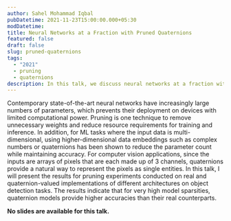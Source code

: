 ```yaml
---
author: Sahel Mohammad Iqbal
pubDatetime: 2021-11-23T15:00:00.000+05:30
modDatetime:
title: Neural Networks at a Fraction with Pruned Quaternions
featured: false
draft: false
slug: pruned-quaternions
tags:
  - "2021"
  - pruning
  - quaternions
description: In this talk, we discuss neural networks at a fraction with pruned quaternions.
---
```


Contemporary state-of-the-art neural networks have increasingly large numbers of parameters, which prevents their deployment on devices with limited computational power. Pruning is one technique to remove unnecessary weights and reduce resource requirements for training and inference. In addition, for ML tasks where the input data is multi-dimensional, using higher-dimensional data embeddings such as complex numbers or quaternions has been shown to reduce the parameter count while maintaining accuracy. For computer vision applications, since the inputs are arrays of pixels that are each made up of 3 channels, quaternions provide a natural way to represent the pixels as single entities. In this talk, I will present the results for pruning experiments conducted on real and quaternion-valued implementations of different architectures on object detection tasks. The results indicate that for very high model sparsities, quaternion models provide higher accuracies than their real counterparts.

**No slides are available for this talk.**
